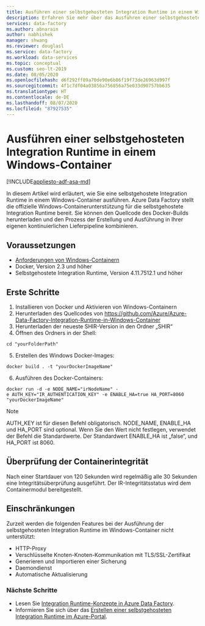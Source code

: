 ```yaml
---
title: Ausführen einer selbstgehosteten Integration Runtime in einem Windows-Container
description: Erfahren Sie mehr über das Ausführen einer selbstgehosteten Integration Runtime in einem Windows-Container.
services: data-factory
ms.author: abnarain
author: nabhishek
manager: shwang
ms.reviewer: douglasl
ms.service: data-factory
ms.workload: data-services
ms.topic: conceptual
ms.custom: seo-lt-2019
ms.date: 08/05/2020
ms.openlocfilehash: d6f292ff89a70de90e6b86f19f73de26963d997f
ms.sourcegitcommit: 4f1c7df04a03856a756856a75e033d90757bb635
ms.translationtype: HT
ms.contentlocale: de-DE
ms.lasthandoff: 08/07/2020
ms.locfileid: "87927535"
---
```

# <a name="how-to-run-self-hosted-integration-runtime-in-windows-container"></a>Ausführen einer selbstgehosteten Integration Runtime in einem Windows-Container

[!INCLUDE[appliesto-adf-asa-md](includes/appliesto-adf-xxx-md.md)]

In diesem Artikel wird erläutert, wie Sie eine selbstgehostete Integration Runtime in einem Windows-Container ausführen.
Azure Data Factory stellt die offizielle Windows-Containerunterstützung für die selbstgehostete Integration Runtime bereit. Sie können den Quellcode des Docker-Builds herunterladen und den Prozess der Erstellung und Ausführung in Ihrer eigenen kontinuierlichen Lieferpipeline kombinieren. 

## <a name="prerequisites"></a>Voraussetzungen 
- [Anforderungen von Windows-Containern](https://docs.microsoft.com/virtualization/windowscontainers/deploy-containers/system-requirements)
- Docker, Version 2.3 und höher 
- Selbstgehostete Integration Runtime, Version 4.11.7512.1 und höher 
## <a name="get-started"></a>Erste Schritte 
1.  Installieren von Docker und Aktivieren von Windows-Containern 
2.  Herunterladen des Quellcodes von https://github.com/Azure/Azure-Data-Factory-Integration-Runtime-in-Windows-Container
3.  Herunterladen der neueste SHIR-Version in den Ordner „SHIR“ 
4.  Öffnen des Ordners in der Shell: 
```console
cd "yourFolderPath"
```

5.  Erstellen des Windows Docker-Images: 
```console
docker build . -t "yourDockerImageName" 
```
6.  Ausführen des Docker-Containers: 
```console
docker run -d -e NODE_NAME="irNodeName" -e AUTH_KEY="IR_AUTHENTICATION_KEY" -e ENABLE_HA=true HA_PORT=8060 "yourDockerImageName"    
```
> [!NOTE]
> AUTH_KEY ist für diesen Befehl obligatorisch. NODE_NAME, ENABLE_HA und HA_PORT sind optional. Wenn Sie den Wert nicht festlegen, verwendet der Befehl die Standardwerte. Der Standardwert ENABLE_HA ist „false“, und HA_PORT ist 8060.

## <a name="container-health-check"></a>Überprüfung der Containerintegrität 
Nach einer Startdauer von 120 Sekunden wird regelmäßig alle 30 Sekunden eine Integritätsüberprüfung ausgeführt. Der IR-Integritätsstatus wird dem Containermodul bereitgestellt. 

## <a name="limitations"></a>Einschränkungen
Zurzeit werden die folgenden Features bei der Ausführung der selbstgehosteten Integration Runtime im Windows-Container nicht unterstützt:
- HTTP-Proxy 
- Verschlüsselte Knoten-Knoten-Kommunikation mit TLS/SSL-Zertifikat 
- Generieren und Importieren einer Sicherung 
- Daemondienst 
- Automatische Aktualisierung 

### <a name="next-steps"></a>Nächste Schritte
- Lesen Sie [Integration Runtime-Konzepte in Azure Data Factory](https://docs.microsoft.com/azure/data-factory/concepts-integration-runtime).
- Informieren Sie sich über das [Erstellen einer selbstgehosteten Integration Runtime im Azure-Portal](https://docs.microsoft.com/azure/data-factory/create-self-hosted-integration-runtime).



